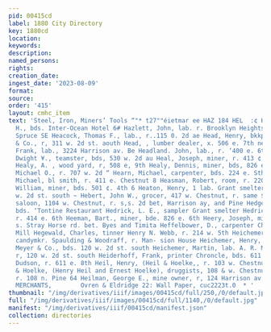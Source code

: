 ```yaml
---
pid: 00415cd
label: 1880 City Directory
key: 1880cd
location: 
keywords: 
description: 
named_persons: 
rights: 
creation_date: 
ingest_date: '2023-08-09'
format: 
source: 
order: '415'
layout: cmhc_item
text: 'Steel, Iron, Miners’ Tools “"* t27""éietmar ee HAZ 184 HEL  :¢ Hazelton, E.
  H., bds. Inter-Ocean Hotel 6# Hazlett, John, lab. r. Brooklyn Heights opp foot of
  Spruce SE Heacock, Thomas F., lab., r..115 0. 2d ae Head, Henry, bkkpr. Eddy, James
  & Co., r, 311 w. 2d st. aouth Head, , lumber dealer, x. 506 e. 7th ne Headington,
  Frank, lab., 3224 Harrison av. Be Headland. John, lab., r. ‘400 e. 6th g Headlee,
  Dwight ¥., teamster, bds, 530 w. 2d au Heal, Joseph, miner, r. 413 ¢. Chestnut S85
  Healy, A. , wood yard, r, 508 e, 9th Healy, Dennis, miner, bds, 826 e. sth tig Healy,
  Michael O., r. 707 w. 2d “ Hearn, Michael, carpenter, bds. 224 e. Sth ¢@ Heaslin,
  Michael, bl smith, r. 411 e. Chestnut 8 Heasman, Robert, room, r. 220 w. 8th ¢ Heath
  William, miner, bds. 501 ¢. 4th 6 Heaton, Henry, 1 lab. Grant smelter, bds. 221
  w. 2d st. south ~ Hebert, John W., grocer, 417 w. Chestnut, r. same $ Hector, Victor,
  saloon, 1104 w. Chestnut, r. s,s. 2d bet, Harrison ay, and Pine Hedge, Julius, miner,
  bds. ‘Tontine Restaurant Hedrick, L. E., sampler Grant smelter Hedrick, L. W., miner,
  r. 414 e. 6th Heeman, Bart., miner, bde. 826 e. 6th Heery, Joseph, miner, bds. s.
  s. Stray Horse rd. bet. Byes and Timita Heffelbower, D., carpenter Chicago Planing
  Mill Hegewald, Charles, tinner Henry N. Webb, r. 214 w. 5th Heichemer, Anthony,
  candymkr. Spaulding & Woodraff, r. Man- sion House Heichemer, Henry, lab. A. R.
  Meyer & Co., bds. 120 w. 2d st. south Heichemer, Martin, lab. A. R. Meyer & Oo.,
  r, 120 w. 2d st. south Heiderhoff, Frank, printer Chroncle, bds. 611 e. 6th Heikes,
  Dudson, r. 611 e. 8th Heil, Henry, (Heil & Hoelke,, r. 103 w. Chestnut 23 Heil’
  & Hoelke, (Henry Heil and Ernest Hoelke), druggists, 108 & w. Chestnut Heilig, Conrad,
  r. 108 n. Pine 64 Heilman, George E., mine owner, r, 124 Harrison av.     jon AV.     BULLION
  MERCHANTS,        Ovren & Eldridge 22: Wall Paper, cuc2223t.0  * '
thumbnail: "/img/derivatives/iiif/images/00415cd/full/250,/0/default.jpg"
full: "/img/derivatives/iiif/images/00415cd/full/1140,/0/default.jpg"
manifest: "/img/derivatives/iiif/00415cd/manifest.json"
collection: directories
---
```

